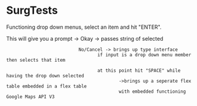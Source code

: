 SurgTests
=========
Functioning drop down menus, select an item and hit "ENTER".

This will give you a prompt -> Okay -> passes string of selected


                               No/Cancel -> brings up type interface
                                      if input is a drop down menu member then selects that item
                                      
                                      at this point hit "SPACE" while having the drop down selected
                                              ->brings up a seperate flex table embedded in a flex table
                                              with embedded functioning Google Maps API V3
                                      
